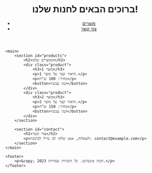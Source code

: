 <!DOCTYPE html>
<html lang="he">
<head>
    <meta charset="UTF-8">
    <meta name="viewport" content="width=device-width, initial-scale=1.0">
    <title>חנות אינטרנט</title>
    <link rel="stylesheet" href="styles.css">
</head>
<body>
    <header>
        <h1>ברוכים הבאים לחנות שלנו!</h1>
        <nav>
            <ul>
                <li><a href="#products">מוצרים</a></li>
                <li><a href="#contact">צור קשר</a></li>
            </ul>
        </nav>
    </header>

    <main>
        <section id="products">
            <h2>המוצרים שלנו</h2>
            <div class="product">
                <h3>מוצר 1</h3>
                <p>תיאור קצר על מוצר 1.</p>
                <p>מחיר: 100 ש"ח</p>
                <button>קנה עכשיו</button>
            </div>
            <div class="product">
                <h3>מוצר 2</h3>
                <p>תיאור קצר על מוצר 2.</p>
                <p>מחיר: 150 ש"ח</p>
                <button>קנה עכשיו</button>
            </div>
        </section>

        <section id="contact">
            <h2>צור קשר</h2>
            <p>לשאלות, אנא שלחו לנו מייל לכתובת: contact@example.com</p>
        </section>
    </main>

    <footer>
        <p>&copy; 2023 חנות אינטרנט. כל הזכויות שמורות.</p>
    </footer>
</body>
</html>
